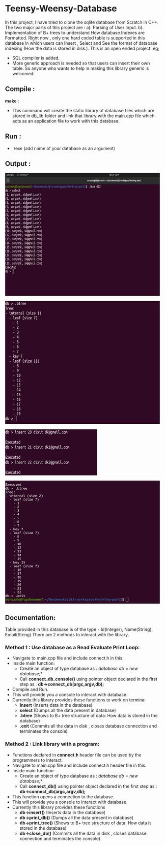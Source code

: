 # Teensy-Weensy-Database
In this project, I have tried to clone the sqlite database from Scratch in C++. The two major parts of this project are : a). Parsing of User Input. b). Implementation of B+ trees to understand How database Indexes are Formatted.
Right now , only one hard coded table is supported in this database in which users can Insert , Select and See the format of database indexing (How the data is stored in disk.).
This is an open ended project. eg;
  - SQL compiler is added.
  - More generic approach is needed so that users can insert their own table.
So anyone who wants to help in making this library generic is welcomed. 


## Compile :    
**make** : 
  * This command will create the static library of database files which are stored in db_lib folder and link that library with the main.cpp file which acts as an application file to work with this database.

## Run :
  * ./exe (add name of your database as an argument)


## Output :
<p>
  <img src="Images/s1.png" width="600" height="400">
</p>
<p>
  <img src="Images/s2.png" width="600" height="400">
</p>
<p>
  <img src="Images/s3.png" width="300" height="150">
</p>
<p>
  <img src="Images/s4.png" width="600" height="400">
</p>


## Documentation:
Table provided in this database is of the type - Id(Integer), Name(String), Email(String)
There are 2 methods to interact with the library.

### Method 1 : Use database as a Read Evaluate Print Loop:
  * Navigate to main.cpp file and include connect.h in this.
  * Inside main function:
    * Create an object of type database as : **database* db = new database;**
    * Call **connect_db_console()** using pointer object declared in the first step as : **db->connect_db(argc,argv,db);**
  * Compile and Run.
  * This will provide you a console to interact with database.
  * Currently this library provides these functions to work on termina:
    * **insert**  (Inserts data in the database)
    * **select**  (Dumps all the data present in database)
    * **.btree**  (Shows to B+ tree structure of data: How data is stored in the database)
    * **.exit**   (Commits all the data in disk , closes database connection and terminates the console)

### Method 2 :  Link library with a program:
  * Functions declared in **connect.h** header file can be used by the programmers to interact.
  * Navigate to main.cpp file and include connect.h header file in this.
  * Inside main function:
    * Create an object of type database as : **database* db = new database;**
    * Call **connect_db()** using pointer object declared in the first step as : **db->connect_db(argc,argv,db);**
  * This function opens a connection to the database.
  * This will provide you a console to interact with database.
  * Currently this library provides these functions
    * **db->insert()**  (Inserts data in the database)
    * **db->print_db()**  (Dumps all the data present in database)
    * **db->print_tree()**  (Shows to B+ tree structure of data: How data is stored in the database)
    * **db->close_db()**   (Commits all the data in disk , closes database connection and terminates the console)